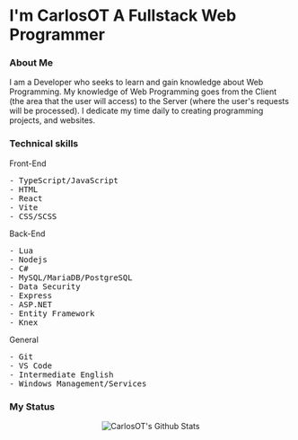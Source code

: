 <div>
<h1> I'm CarlosOT A Fullstack Web Programmer </h1>
<h3> About Me </h3>
  <span>
I am a Developer who seeks to learn and gain knowledge about Web Programming. My knowledge of Web Programming goes from the Client (the area that the user will access) to the Server (where the user's requests will be processed). I dedicate my time daily to creating programming projects, and websites.
  </span>
  <br/>
<h3> Technical skills </h3>
<p> Front-End </p>
  <pre>
- TypeScript/JavaScript
- HTML
- React
- Vite
- CSS/SCSS </pre>
<p> Back-End </p>
  <pre>
- Lua
- Nodejs
- C#
- MySQL/MariaDB/PostgreSQL
- Data Security
- Express 
- ASP.NET
- Entity Framework
- Knex </pre>
<p> General </p>
  <pre>
- Git
- VS Code 
- Intermediate English
- Windows Management/Services </pre>
  <h3>My Status</h3>
  <div align="center">
    <img src="https://github-readme-stats.vercel.app/api?username=CarlosOT2&include_all_commits=true&count_private=true&show_icons=true&line_height=20&title_color=7A7ADB&icon_color=2234AE&text_color=D3D3D3&bg_color=0,000000,130F40" alt="CarlosOT's Github Stats">
  </div>
  <br/>
</div>
